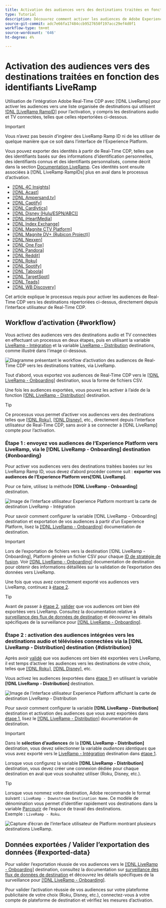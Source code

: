 ```yaml
---
title: Activation des audiences vers des destinations traitées en fonction des identifiants LiveRamp
type: Tutorial
description: Découvrez comment activer les audiences de Adobe Experience Platform vers les destinations audio et TV connectées, ainsi que d’autres intégrations à l’aide de l’LiveRamp Ramp ID.
source-git-commit: adc7e66fa17484ccb9527650f197acc29ef4d0f1
workflow-type: tm+mt
source-wordcount: '646'
ht-degree: 4%

---
```



# Activation des audiences vers des destinations traitées en fonction des identifiants LiveRamp

Utilisation de l’intégration Adobe Real-Time CDP avec [!DNL LiveRamp] pour activer les audiences vers une liste organisée de destinations qui utilisent [!DNL [LiveRamp RampID]](https://docs.liveramp.com/connect/en/interpreting-rampid,-liveramp-s-people-based-identifier.html) pour l’activation, y compris les destinations audio et TV connectées, telles que celles répertoriées ci-dessous.

>[!IMPORTANT]
>
>Vous n’avez pas besoin d’ingérer des LiveRamp Ramp ID ni de les utiliser de quelque manière que ce soit dans l’interface de l’Experience Platform.
>
> Vous pouvez exporter des identités à partir de Real-Time CDP, telles que des identifiants basés sur des informations d’identification personnelles, des identifiants connus et des identifiants personnalisés, comme décrit dans la section [Documentation LiveRamp](https://docs.liveramp.com/connect/en/identity-and-identifier-terms-and-concepts.html#known-identifiers). Ces identités sont ensuite associées à [!DNL LiveRamp RampIDs] plus en aval dans le processus d’activation.


* [[!DNL 4C Insights]](#insights)
* [[!DNL Acast]](#acast)
* [[!DNL Ampersand.tv]](#ampersand-tv)
* [[!DNL Captify]](#captify)
* [[!DNL Cardlytics]](#cardlytics)
* [[!DNL Disney (Hulu/ESPN/ABC)]](#disney)
* [[!DNL iHeartMedia]](#iheartmedia)
* [[!DNL Index Exchange]](#index-exchange)
* [[!DNL Magnite CTV Platform]](#magnite)
* [[!DNL Magnite DV+ (Rubicon Project)]](#magnite-dv)
* [[!DNL Nexxen]](#nexxen)
* [[!DNL One Fox]](#fox)
* [[!DNL Pandora]](#pandora)
* [[!DNL Reddit]](#reddit)
* [[!DNL Roku]](#roku)
* [[!DNL Spotify]](#spotify)
* [[!DNL Taboola]](#taboola)
* [[!DNL TargetSpot]](#targetspot)
* [[!DNL Teads]](#teads)
* [[!DNL WB Discovery]](#wb-discovery)

Cet article explique le processus requis pour activer les audiences de Real-Time CDP vers les destinations répertoriées ci-dessus, directement depuis l’interface utilisateur de Real-Time CDP.

## Workflow d’activation {#workflow}

Vous activez des audiences vers des destinations audio et TV connectées en effectuant un processus en deux étapes, puis en utilisant la variable [LiveRamp - Intégration](../catalog/advertising/liveramp-onboarding.md) et la variable [LiveRamp - Distribution](../catalog/advertising/liveramp-distribution.md) destinations, comme illustré dans l’image ci-dessous.

![Diagramme présentant le workflow d’activation des audiences de Real-Time CDP vers les destinations traitées, via LiveRamp.](../assets/ui/activate-curated-destinations-liveramp/workflow-diagram.png)

Tout d’abord, vous exportez vos audiences de Real-Time CDP vers le [[!DNL LiveRamp - Onboarding]](../catalog/advertising/liveramp-onboarding.md) destination, sous la forme de fichiers CSV.

Une fois les audiences exportées, vous pouvez les activer à l’aide de la fonction [[!DNL LiveRamp - Distribution]](../catalog/advertising/liveramp-distribution.md) destination.

>[!TIP]
>
>Ce processus vous permet d’activer vos audiences vers des destinations telles que [[!DNL Roku]](../catalog/advertising/liveramp-distribution.md#roku), [[!DNL Disney]](../catalog/advertising/liveramp-distribution.md#disney), etc., directement depuis l’interface utilisateur de Real-Time CDP, sans avoir à se connecter à [!DNL LiveRamp] compte pour l’activation.

### Étape 1 : envoyez vos audiences de l’Experience Platform vers LiveRamp, via le [!DNL LiveRamp - Onboarding] destination {#onboarding}

Pour activer vos audiences vers des destinations traitées basées sur les LiveRamp Ramp ID, vous devez d’abord procéder comme suit : **exporter vos audiences de l’Experience Platform vers[!DNL LiveRamp]**.

Pour ce faire, utilisez la méthode **[!DNL LiveRamp - Onboarding]** destination.

![Image de l’interface utilisateur Experience Platform montrant la carte de destination LiveRamp - Intégration](../assets/ui/activate-curated-destinations-liveramp/liveramp-onboarding-catalog.png)

Pour savoir comment configurer la variable [!DNL LiveRamp - Onboarding] destination et exportation de vos audiences à partir d’un Experience Platform, lisez la [[!DNL LiveRamp - Onboarding]](../catalog/advertising/liveramp-onboarding.md) documentation de destination.

>[!IMPORTANT]
>
>Lors de l’exportation de fichiers vers la destination [!DNL LiveRamp - Onboarding], Platform génère un fichier CSV pour chaque [ID de stratégie de fusion](../../profile/merge-policies/overview.md). Voir [[!DNL LiveRamp - Onboarding]](../catalog/advertising/liveramp-onboarding.md) documentation de destination pour obtenir des informations détaillées sur la validation de l’exportation des données vers LiveRamp.


Une fois que vous avez correctement exporté vos audiences vers LiveRamp, continuez à [étape 2](#distribution).

>[!TIP]
>
>Avant de passer à [étape 2](#distribution), [valider](../catalog/advertising/liveramp-onboarding.md#exported-data) que vos audiences ont bien été exportées vers LiveRamp. Consultez la documentation relative à [surveillance des flux de données de destination](../../dataflows/ui/monitor-destinations.md#dataflow-runs-for-batch-destinations) et découvrez les détails spécifiques de la surveillance pour [[!DNL LiveRamp - Onboarding]](../catalog/advertising/liveramp-onboarding.md#exported-data).

### Étape 2 : activation des audiences intégrées vers les destinations audio et télévisées connectées via la [!DNL LiveRamp - Distribution] destination {#distribution}

Après avoir [validé](../catalog/advertising/liveramp-onboarding.md#exported-data) que vos audiences ont bien été exportées vers LiveRamp, il est temps d’activer les audiences vers les destinations de votre choix, telles que [[!DNL Roku]](../catalog/advertising/liveramp-distribution.md#roku), [[!DNL Disney]](../catalog/advertising/liveramp-distribution.md#disney), etc.

Vous activez les audiences (exportées dans [étape 1](#onboarding)) en utilisant la variable **[!DNL LiveRamp - Distribution]** destination.

![Image de l’interface utilisateur Experience Platform affichant la carte de destination LiveRamp - Distribution](../assets/ui/activate-curated-destinations-liveramp/liveramp-distribution-catalog.png)

Pour savoir comment configurer la variable **[!DNL LiveRamp - Distribution]** destination et activation des audiences que vous avez exportées dans [étape 1](#onboarding), lisez le [[!DNL LiveRamp - Distribution]](../catalog/advertising/liveramp-distribution.md) documentation de destination.

>[!IMPORTANT]
>
>Dans le **sélection d’audiences** de la **[!DNL LiveRamp - Distribution]** destination, vous devez sélectionner la variable *audiences identiques* que vous avez exporté vers le [LiveRamp - Intégration](../catalog/advertising/liveramp-onboarding.md) destination dans [étape 1](#onboarding).

Lorsque vous configurez la variable **[!DNL LiveRamp - Distribution]** destination, vous devez créer une connexion dédiée pour chaque destination en aval que vous souhaitez utiliser (Roku, Disney, etc.).

>[!TIP]
>
>Lorsque vous nommez votre destination, Adobe recommande le format suivant : `LiveRamp - Downstream Destination Name`. Ce modèle de dénomination vous permet d’identifier rapidement vos destinations dans la variable [Parcourir](../ui/destinations-workspace.md#browse) de l’espace de travail des destinations.
><br>
>Exemple : `LiveRamp - Roku`.

![Capture d’écran de l’interface utilisateur de Platform montrant plusieurs destinations LiveRamp.](../assets/ui/activate-curated-destinations-liveramp/liveramp-naming.png)

## Données exportées / Valider l’exportation des données {#exported-data}

Pour valider l’exportation réussie de vos audiences vers le [[!DNL LiveRamp - Onboarding]](../catalog/advertising/liveramp-onboarding.md) destination, consultez la documentation sur [surveillance des flux de données de destination](../../dataflows/ui/monitor-destinations.md#dataflow-runs-for-batch-destinations) et découvrez les détails spécifiques de la surveillance pour [[!DNL LiveRamp - Onboarding]](../catalog/advertising/liveramp-onboarding.md#exported-data).

Pour valider l’activation réussie de vos audiences sur votre plateforme publicitaire de votre choix (Roku, Disney, etc.), connectez-vous à votre compte de plateforme de destination et vérifiez les mesures d’activation.
